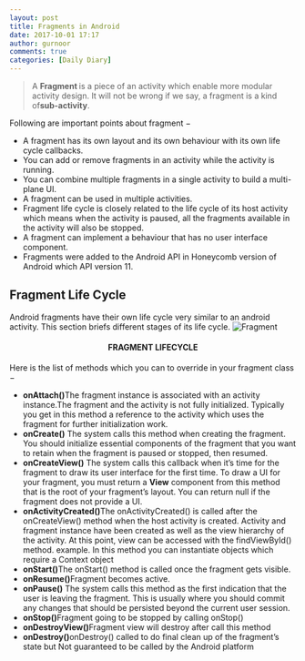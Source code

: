 ```yaml
---
layout: post
title: Fragments in Android
date: 2017-10-01 17:17
author: gurnoor
comments: true
categories: [Daily Diary]
---
```

<div class="article-content entry-content">
<div dir="ltr">
<blockquote>A <b>Fragment </b>is a piece of an activity which enable more modular activity design. It will not be wrong if we say, a fragment is a kind of<b>sub-activity</b>.</blockquote>
<div>Following are important points about fragment −</div>
<ul class="list">
 	<li>
<div>A fragment has its own layout and its own behaviour with its own life cycle callbacks.</div></li>
 	<li>
<div>You can add or remove fragments in an activity while the activity is running.</div></li>
 	<li>
<div>You can combine multiple fragments in a single activity to build a multi-plane UI.</div></li>
 	<li>
<div>A fragment can be used in multiple activities.</div></li>
 	<li>
<div>Fragment life cycle is closely related to the life cycle of its host activity which means when the activity is paused, all the fragments available in the activity will also be stopped.</div></li>
 	<li>
<div>A fragment can implement a behaviour that has no user interface component.</div></li>
 	<li>
<div>Fragments were added to the Android API in Honeycomb version of Android which API version 11.</div></li>
</ul>
<h2>Fragment Life Cycle</h2>
Android fragments have their own life cycle very similar to an android activity. This section briefs different stages of its life cycle.

<img src="https://www.tutorialspoint.com/android/images/fragment.jpg" alt="Fragment" />
<h4 align="Center">FRAGMENT LIFECYCLE</h4>
Here is the list of methods which you can to override in your fragment class −
<ul class="list">
 	<li><b>onAttach()</b>The fragment instance is associated with an activity instance.The fragment and the activity is not fully initialized. Typically you get in this method a reference to the activity which uses the fragment for further initialization work.</li>
 	<li><b>onCreate()</b> The system calls this method when creating the fragment. You should initialize essential components of the fragment that you want to retain when the fragment is paused or stopped, then resumed.</li>
 	<li><b>onCreateView()</b> The system calls this callback when it’s time for the fragment to draw its user interface for the first time. To draw a UI for your fragment, you must return a <b>View</b> component from this method that is the root of your fragment’s layout. You can return null if the fragment does not provide a UI.</li>
 	<li><b>onActivityCreated()</b>The onActivityCreated() is called after the onCreateView() method when the host activity is created. Activity and fragment instance have been created as well as the view hierarchy of the activity. At this point, view can be accessed with the findViewById() method. example. In this method you can instantiate objects which require a Context object</li>
 	<li><b>onStart()</b>The onStart() method is called once the fragment gets visible.</li>
 	<li><b>onResume()</b>Fragment becomes active.</li>
 	<li><b>onPause()</b> The system calls this method as the first indication that the user is leaving the fragment. This is usually where you should commit any changes that should be persisted beyond the current user session.</li>
 	<li><b>onStop()</b>Fragment going to be stopped by calling onStop()</li>
 	<li><b>onDestroyView()</b>Fragment view will destroy after call this method</li>
 	<li><b>onDestroy()</b>onDestroy() called to do final clean up of the fragment’s state but Not guaranteed to be called by the Android platform</li>
</ul>
</div>
</div>
